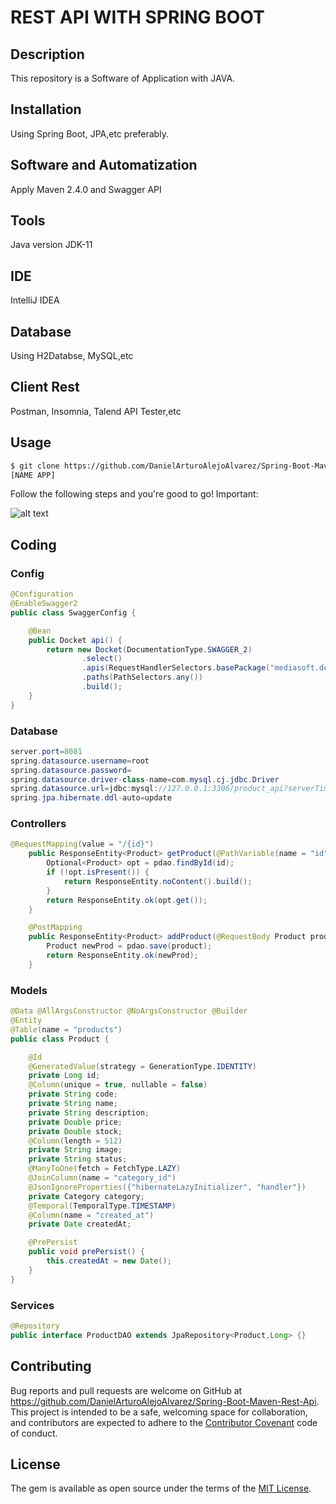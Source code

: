 # REST API WITH SPRING BOOT

## Description

This repository is a Software of Application with JAVA.

## Installation

Using Spring Boot, JPA,etc preferably.

## Software and Automatization

Apply Maven 2.4.0 and Swagger API

## Tools

Java version JDK-11

## IDE

IntelliJ IDEA

## Database

Using H2Databse, MySQL,etc

## Client Rest

Postman, Insomnia, Talend API Tester,etc

## Usage

```html
$ git clone https://github.com/DanielArturoAlejoAlvarez/Spring-Boot-Maven-Rest-Api.git
[NAME APP]

```

Follow the following steps and you're good to go! Important:

![alt text](https://www.pragma.com.co/hs-fs/hubfs/academia/Lecciones/Spring/Spring7.gif?width=600&name=Spring7.gif)
## Coding

### Config
```java
@Configuration
@EnableSwagger2
public class SwaggerConfig {

    @Bean
    public Docket api() {
        return new Docket(DocumentationType.SWAGGER_2)
                .select()
                .apis(RequestHandlerSelectors.basePackage("mediasoft.dev.productapi.rest"))
                .paths(PathSelectors.any())
                .build();
    }
}
```

### Database 
```java
server.port=8081
spring.datasource.username=root
spring.datasource.password=
spring.datasource.driver-class-name=com.mysql.cj.jdbc.Driver
spring.datasource.url=jdbc:mysql://127.0.0.1:3306/product_api?serverTimezone=UTC
spring.jpa.hibernate.ddl-auto=update
```

### Controllers
```java
@RequestMapping(value = "/{id}")
    public ResponseEntity<Product> getProduct(@PathVariable(name = "id") Long id) {
        Optional<Product> opt = pdao.findById(id);
        if (!opt.isPresent()) {
            return ResponseEntity.noContent().build();
        }
        return ResponseEntity.ok(opt.get());
    }

    @PostMapping
    public ResponseEntity<Product> addProduct(@RequestBody Product product) {
        Product newProd = pdao.save(product);
        return ResponseEntity.ok(newProd);
    }
```

### Models
```java
@Data @AllArgsConstructor @NoArgsConstructor @Builder
@Entity
@Table(name = "products")
public class Product {

    @Id
    @GeneratedValue(strategy = GenerationType.IDENTITY)
    private Long id;
    @Column(unique = true, nullable = false)
    private String code;
    private String name;
    private String description;
    private Double price;
    private Double stock;
    @Column(length = 512)
    private String image;
    private String status;
    @ManyToOne(fetch = FetchType.LAZY)
    @JoinColumn(name = "category_id")
    @JsonIgnoreProperties({"hibernateLazyInitializer", "handler"})
    private Category category;
    @Temporal(TemporalType.TIMESTAMP)
    @Column(name = "created_at")
    private Date createdAt;

    @PrePersist
    public void prePersist() {
        this.createdAt = new Date();
    }
}
```

### Services
```java
@Repository
public interface ProductDAO extends JpaRepository<Product,Long> {}

```

## Contributing

Bug reports and pull requests are welcome on GitHub at https://github.com/DanielArturoAlejoAlvarez/Spring-Boot-Maven-Rest-Api. This project is intended to be a safe, welcoming space for collaboration, and contributors are expected to adhere to the [Contributor Covenant](http://contributor-covenant.org) code of conduct.

## License

The gem is available as open source under the terms of the [MIT License](http://opensource.org/licenses/MIT).
````